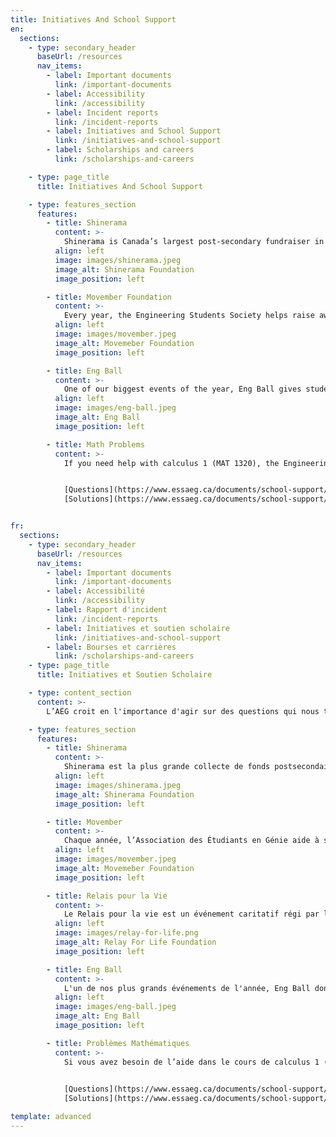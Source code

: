 ```yaml
---
title: Initiatives And School Support
en:
  sections:
    - type: secondary_header
      baseUrl: /resources
      nav_items:
        - label: Important documents
          link: /important-documents
        - label: Accessibility
          link: /accessibility
        - label: Incident reports
          link: /incident-reports
        - label: Initiatives and School Support
          link: /initiatives-and-school-support
        - label: Scholarships and careers
          link: /scholarships-and-careers

    - type: page_title
      title: Initiatives And School Support

    - type: features_section
      features:
        - title: Shinerama
          content: >-
            Shinerama is Canada’s largest post-secondary fundraiser in support of Cystic Fibrosis Canada. Each year in the TUESDAY of 101 Week, 101ers, Guides, and Execs take part in fundraising events to support the cause. For more information about the charity, click <a href="https://www.shinerama.ca" target="_blank">here</a>.
          align: left
          image: images/shinerama.jpeg
          image_alt: Shinerama Foundation
          image_position: left

        - title: Movember Foundation
          content: >-
            Every year, the Engineering Students Society helps raise awareness and money of men's health issues, such as prostate cancer, testicular cancer, and men's suicide.
          align: left
          image: images/movember.jpeg
          image_alt: Movemeber Foundation
          image_position: left

        - title: Eng Ball
          content: >-
            One of our biggest events of the year, Eng Ball gives students a chance to dress up for a night while raising money for a local charity.
          align: left
          image: images/eng-ball.jpeg
          image_alt: Eng Ball
          image_position: left

        - title: Math Problems
          content: >-
            If you need help with calculus 1 (MAT 1320), the Engineering Student Society has got your back. with the help of the Math Whisperer, we have compiled some example problems and solutions to help you better understand what the heck is happening in that class.


            [Questions](https://www.essaeg.ca/documents/school-support/Example-Problems.pdf)
            [Solutions](https://www.essaeg.ca/documents/school-support/Example-Problems-SOLUTIONS.pdf)


fr:
  sections:
    - type: secondary_header
      baseUrl: /resources
      nav_items:
        - label: Important documents
          link: /important-documents
        - label: Accessibilité
          link: /accessibility
        - label: Rapport d'incident
          link: /incident-reports
        - label: Initiatives et soutien scholaire
          link: /initiatives-and-school-support
        - label: Bourses et carrières
          link: /scholarships-and-careers
    - type: page_title
      title: Initiatives et Soutien Scholaire

    - type: content_section
      content: >-
        L’AÉG croit en l'importance d'agir sur des questions qui nous tiennent à cœur. Cliquez ici pour en savoir plus sur les organismes de bienfaisance que nous soutenons et sur la façon dont vous pouvez nous aider à le faire d'une manière amusante et engagée !

    - type: features_section
      features:
        - title: Shinerama
          content: >-
            Shinerama est la plus grande collecte de fonds postsecondaire au Canada pour soutenir la fibrose kystique au Canada. Chaque année, le MARDI de la Semaine 101, les 101ers, les Guides et les membres de l’AÉG participent à des événements de collecte de fonds pour soutenir la cause. Pour plus d'informations sur l'organisme de bienfaisance, cliquez [ici](https://www.shinerama.ca){:target="_blank"}.
          align: left
          image: images/shinerama.jpeg
          image_alt: Shinerama Foundation
          image_position: left

        - title: Movember
          content: >-
            Chaque année, l’Association des Étudiants en Génie aide à sensibiliser et à récolter des fonds pour les problèmes de la santé des hommes comme le cancer de prostate, le cancer des testicules, et le suicide des hommes. Plus d’information au sujet du charité Movember peut être trouvé [ici](https://ca.movember.com ).
          align: left
          image: images/movember.jpeg
          image_alt: Movemeber Foundation
          image_position: left

        - title: Relais pour la Vie
          content: >-
            Le Relais pour la vie est un événement caritatif régi par la Société canadienne du cancer (SCC). Notre organisation soutient les Canadiens vivant avec le cancer en : finançant la recherche sur le cancer, en offrant des services de soutien aux patients atteints de cancer et à leurs proches, et en éduquant les gens sur la prévention du cancer.
          align: left
          image: images/relay-for-life.png
          image_alt: Relay For Life Foundation
          image_position: left

        - title: Eng Ball
          content: >-
            L'un de nos plus grands événements de l'année, Eng Ball donne aux étudiants la chance de se déguiser pour une soirée tout en collectant des fonds pour un organisme de bienfaisance local.
          align: left
          image: images/eng-ball.jpeg
          image_alt: Eng Ball
          image_position: left

        - title: Problèmes Mathématiques 
          content: >-
            Si vous avez besoin de l’aide dans le cours de calculus 1 (MAT1720), la société d’étudiant de génie est la pour vous aidez. On a créer des examples de problème et solution, avec l’aide des experts en math. Ceci vous aidera à améliorer votre compréhension en ce qui est appris en classe.

            
            [Questions](https://www.essaeg.ca/documents/school-support/Example-Problems.pdf)
            [Solutions](https://www.essaeg.ca/documents/school-support/Example-Problems-SOLUTIONS.pdf)          

template: advanced
---
```


